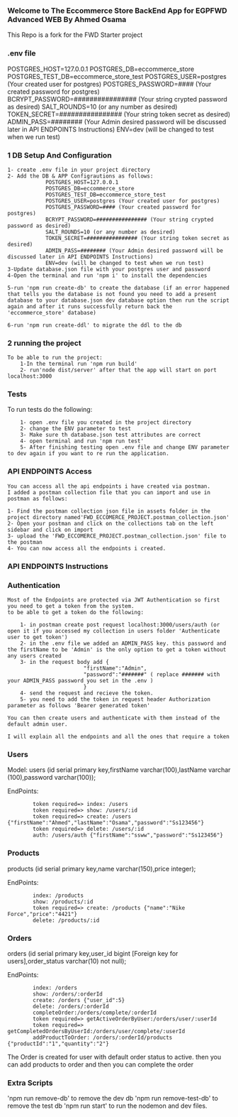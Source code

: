 ### Welcome to The Eccommerce Store BackEnd App for EGPFWD Advanced WEB By Ahmed Osama

This Repo is a fork for the FWD Starter project


### .env file 

POSTGRES_HOST=127.0.0.1
                POSTGRES_DB=eccommerce_store
                POSTGRES_TEST_DB=eccommerce_store_test
                POSTGRES_USER=postgres (Your created user for postgres)
                POSTGRES_PASSWORD=#### (Your created password for postgres)
                BCRYPT_PASSWORD=################ (Your string crypted password as desired)
                SALT_ROUNDS=10 (or any number as desired)
                TOKEN_SECRET=################ (Your string token secret as desired)
                ADMIN_PASS=######## (Your Admin desired password will be discussed later in API ENDPOINTS Instructions)
                ENV=dev (will be changed to test when we run test)

### 1 DB Setup And Configuration

    1- create .env file in your project directory
    2- Add the DB & APP Configrautions as follows:
                POSTGRES_HOST=127.0.0.1
                POSTGRES_DB=eccommerce_store
                POSTGRES_TEST_DB=eccommerce_store_test
                POSTGRES_USER=postgres (Your created user for postgres)
                POSTGRES_PASSWORD=#### (Your created password for postgres)
                BCRYPT_PASSWORD=################ (Your string crypted password as desired)
                SALT_ROUNDS=10 (or any number as desired)
                TOKEN_SECRET=################ (Your string token secret as desired)
                ADMIN_PASS=######## (Your Admin desired password will be discussed later in API ENDPOINTS Instructions)
                ENV=dev (will be changed to test when we run test)
    3-Update database.json file with your postgres user and password
    4-Open the terminal and run 'npm i' to install the dependencies

    5-run 'npm run create-db' to create the database (if an error happened that tells you the database is not found you need to add a present database to your database.json dev database option then run the script again and after it runs successfully return back the 'eccommerce_store' database)

    6-run 'npm run create-ddl' to migrate the ddl to the db

### 2 running the project
    To be able to run the project:
        1-In the terminal run 'npm run build'
        2- run'node dist/server' after that the app will start on port localhost:3000

### Tests

To run tests do the following:

        1- open .env file you created in the project directory
        2- change the ENV parameter to test
        3- Make sure th database.json test attributes are correct 
        4- open terminal and run 'npm run test'
        5- After finishing testing open .env file and change ENV parameter to dev again if you want to re run the application.



### API ENDPOINTS Access
    You can access all the api endpoints i have created via postman.
    I added a postman collection file that you can import and use in postman as follows:

    1- Find the postman collection json file in assets folder in the project directory named'FWD_ECCOMERCE_PROJECT.postman_collection.json'
    2- Open your postman and click on the collections tab on the left sidebar and click on import
    3- upload the 'FWD_ECCOMERCE_PROJECT.postman_collection.json' file to the postman
    4- You can now access all the endpoints i created.

### API ENDPOINTS Instructions

### Authentication
    Most of the Endpoints are protected via JWT Authentication so first you need to get a token from the system.
    to be able to get a token do the following:

        1- in postman create post request localhost:3000/users/auth (or open it if you accessed my collection in users folder 'Authenticate user to get token') 
        2- in the .env file we added an ADMIN_PASS key. this password and the firstName to be 'Admin' is the only option to get a token without any users created
        3- in the request body add {
                            "firstName":"Admin",
                            "password":"#######" ( replace ####### with  your ADMIN_PASS password you set in the .env )
                            }
        4- send the request and recieve the token.
        5- you need to add the token in request header Authorization parameter as follows 'Bearer generated token'

    You can then create users and authenticate with them instead of the default admin user.

    I will explain all the endpoints and all the ones that require a token

### Users

Model:
 users (id serial primary key,firstName varchar(100),lastName varchar (100),password varchar(100));

 EndPoints: 

            token required=> index: /users
            token required=> show: /users/:id
            token required=> create: /users {"firstName":"Ahmed","lastName":"Osama","password":"Ss123456"}
            token required=> delete: /users/:id
            auth: /users/auth {"firstName":"ssww","password":"Ss123456"}

### Products 
 products (id serial primary key,name varchar(150),price integer);

 EndPoints:

            index: /products
            show: /products/:id
            token required=> create: /products {"name":"Nike Force","price":"4421"}
            delete: /products/:id

### Orders

orders (id serial primary key,user_id bigint [Foreign key for users],order_status varchar(10) not null);

 EndPoints:

            index: /orders
            show: /orders/:orderId
            create: /orders {"user_id":5}
            delete: /orders/:orderId
            completeOrder:/orders/complete/:orderId
            token required=> getActiveOrderByUser:/orders/user/:userId
            token required=> getCompletedOrdersByUserId:/orders/user/complete/:userId
            addProductToOrder: /orders/:orderId/products {"productId":"1","quantity":"2"}

The Order is created for user with default order status to active. then you can add products to order and then you can complete the order



### Extra Scripts

'npm run remove-db' to remove the dev db
'npm run remove-test-db' to remove the test db
'npm run start' to run the nodemon and dev files.








    